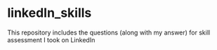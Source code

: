 # linkedIn_skills
This repository includes the questions (along with my answer) for skill assessment I took on LinkedIn
